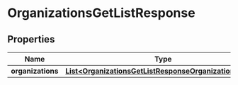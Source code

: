 

# OrganizationsGetListResponse


## Properties

| Name | Type | Description | Notes |
|------------ | ------------- | ------------- | -------------|
|**organizations** | [**List&lt;OrganizationsGetListResponseOrganizationsInner&gt;**](OrganizationsGetListResponseOrganizationsInner.md) |  |  [optional] |



